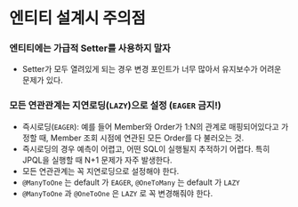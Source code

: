 # 엔티티 설계시 주의점

### 엔티티에는 가급적 Setter를 사용하지 말자

- Setter가 모두 열려있게 되는 경우 변경 포인트가 너무 많아서 유지보수가 어려운 문제가 있다.

### 모든 연관관계는 지연로딩(`LAZY`)으로 설정 (`EAGER` 금지!)

- 즉시로딩(`EAGER`): 예를 들어 Member와 Order가 1:N의 관계로 매핑되어있다고 가정할 때, Member 조회 시점에 연관된 모든 Order를 다 불러오는 것.
- 즉시로딩의 경우 예측이 어렵고, 어떤 SQL이 실행될지 추적하기 어렵다. 특히 JPQL을 실행할 때 N+1 문제가 자주 발생한다.
- 모든 연관관계는 꼭 지연로딩으로 설정해야 한다.
- `@ManyToOne` 는 default 가 `EAGER`, `@OneToMany` 는 default 가 `LAZY`
- `@ManyToOne` 과 `@OneToOne` 은 `LAZY` 로 꼭 변경해줘야 한다.
